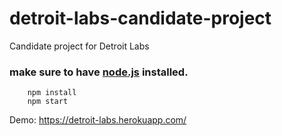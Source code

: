 # detroit-labs-candidate-project
Candidate project for Detroit Labs
### make sure to have [node.js](https://nodejs.org/en/) installed.


```
    npm install
    npm start
```

Demo:
https://detroit-labs.herokuapp.com/
